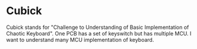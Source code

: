 # Cubick
 Cubick stands for "Challenge to Understanding of Basic Implementation of Chaotic Keyboard".
 One PCB has a set of keyswitch but has multiple MCU.
 I want to understand many MCU implementation of keyboard.
